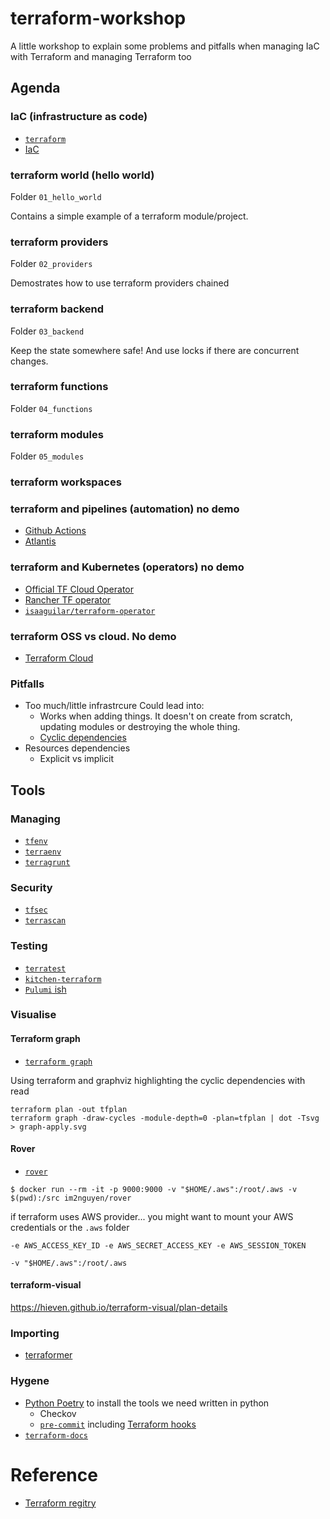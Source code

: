 # terraform-workshop
A little workshop to explain some problems and pitfalls when managing IaC with Terraform and managing Terraform too

## Agenda

### IaC (infrastructure as code)

- [`terraform`](https://www.terraform.io/)
- [IaC](https://en.wikipedia.org/wiki/Infrastructure_as_code)

### terraform world (hello world)

Folder `01_hello_world`

Contains a simple example of a terraform module/project.

### terraform providers

Folder `02_providers`

Demostrates how to use terraform providers chained

### terraform backend

Folder `03_backend`

Keep the state somewhere safe! And use locks if there are concurrent changes.

### terraform functions

Folder `04_functions`

### terraform modules

Folder `05_modules`

### terraform workspaces


### terraform and pipelines (automation) no demo

- [Github Actions](https://learn.hashicorp.com/tutorials/terraform/github-actions)
- [Atlantis](https://www.runatlantis.io/)

### terraform and Kubernetes (operators) no demo

- [Official TF Cloud Operator](https://www.terraform.io/docs/cloud/integrations/kubernetes/index.html)
- [Rancher TF operator](https://github.com/rancher/terraform-controller)
- [`isaaguilar/terraform-operator`](https://github.com/isaaguilar/terraform-operator)

### terraform OSS vs cloud. No demo

- [Terraform Cloud](https://www.terraform.io/cloud)

### Pitfalls

- Too much/little infrastrcure
  Could lead into:
  - Works when adding things. It doesn't on create from scratch, updating modules or destroying the whole thing.
  - [Cyclic dependencies](https://stackoverflow.com/questions/52353693/terraform-cyclic-dependency-in-apply-stage-when-using-depends-on-for-modul)
- Resources dependencies
  - Explicit vs implicit

## Tools

### Managing

- [`tfenv`](https://github.com/tfutils/tfenv)
- [`terraenv`](https://github.com/aaratn/terraenv)
- [`terragrunt`](https://github.com/gruntwork-io/terragrunt)

###  Security

- [`tfsec`](https://github.com/aquasecurity/tfsec)
- [`terrascan`](https://github.com/accurics/terrascan)

### Testing

- [`terratest`](https://github.com/gruntwork-io/terratest)
- [`kitchen-terraform`](https://github.com/newcontext-oss/kitchen-terraform)
- [`Pulumi` ish](https://www.pulumi.com/)

### Visualise 

#### Terraform graph

- [`terraform graph`](https://www.terraform.io/docs/internals/graph.html)

Using terraform and graphviz highlighting the cyclic dependencies with read

```
terraform plan -out tfplan
terraform graph -draw-cycles -module-depth=0 -plan=tfplan | dot -Tsvg > graph-apply.svg
```

#### Rover

- [`rover`](https://github.com/im2nguyen/rover)

```shell
$ docker run --rm -it -p 9000:9000 -v "$HOME/.aws":/root/.aws -v $(pwd):/src im2nguyen/rover
```

if terraform uses AWS provider... you might want to mount your AWS credentials or the `.aws` folder
```shell
-e AWS_ACCESS_KEY_ID -e AWS_SECRET_ACCESS_KEY -e AWS_SESSION_TOKEN
```

```shell
-v "$HOME/.aws":/root/.aws
```

#### terraform-visual

https://hieven.github.io/terraform-visual/plan-details

### Importing

- [terraformer](https://github.com/GoogleCloudPlatform/terraformer)

### Hygene

- [Python Poetry](https://python-poetry.org/) to install the tools we need written in python
  - Checkov
  - [`pre-commit`](https://pre-commit.com/) including [Terraform hooks](https://github.com/antonbabenko/pre-commit-terraform)
- [`terraform-docs`](https://github.com/terraform-docs/terraform-docs)

# Reference
- [Terraform regitry](https://registry.terraform.io)

